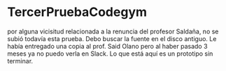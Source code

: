# TercerPruebaCodegym

por alguna vicisitud relacionada a la renuncia del profesor Saldaña, no se subió todavía esta prueba.
Debo buscar la fuente en el disco antiguo.
Le había entregado una copia al prof. Said Olano pero al haber pasado 3 meses ya no puedo verla en Slack.
Lo que está aquí es un prototipo sin terminar.
